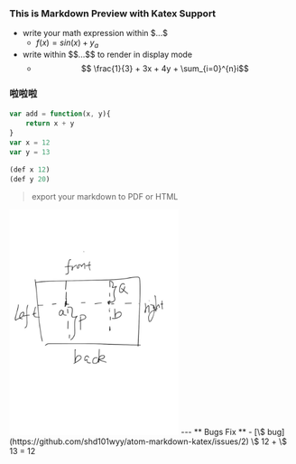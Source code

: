 
### This is Markdown Preview with Katex Support
- write your math expression within $\$...\$$
    - $f(x) = sin(x) + y_a$
- write within $\$\$...\$\$$ to render in display mode
    - $$ \frac{1}{3} + 3x + 4y + \sum_{i=0}^{n}i$$

### 啦啦啦
```javascript
var add = function(x, y){
    return x + y
}
var x = 12
var y = 13
```
```lisp
(def x 12)
(def y 20)

```

> export your markdown to PDF or HTML

<img src="./1.pic.jpg" height=400>
---
** Bugs Fix **  
- [\$ bug](https://github.com/shd101wyy/atom-markdown-katex/issues/2)  
  \$ 12 + \$ 13 = 12
